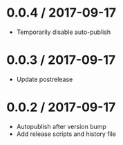
0.0.4 / 2017-09-17
==================

  * Temporarily disable auto-publish

0.0.3 / 2017-09-17
==================

  * Update postrelease

0.0.2 / 2017-09-17
==================

  * Autopublish after version bump
  * Add release scripts and history file
